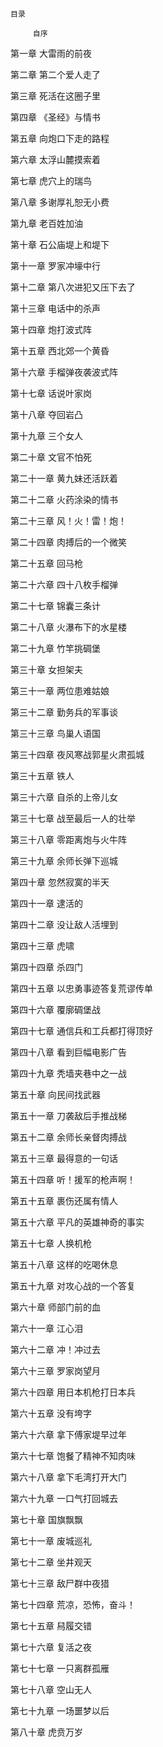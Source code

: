     目录 

         自序

 第一章 大雷雨的前夜

 第二章 第二个爱人走了

 第三章 死活在这圈子里

 第四章 《圣经》与情书

 第五章 向炮口下走的路程

 第六章 太浮山麓摸索着

 第七章 虎穴上的瑞鸟

 第八章 多谢厚礼恕无小费

 第九章 老百姓加油

 第十章 石公庙堤上和堤下

 第十一章 罗家冲壕中行

 第十二章 第八次进犯又压下去了

 第十三章 电话中的杀声

 第十四章 炮打波式阵

 第十五章 西北郊一个黄昏

 第十六章 手榴弹夜袭波式阵

 第十七章 话说叶家岗

 第十八章 夺回岩凸

 第十九章 三个女人

 第二十章 文官不怕死

 第二十一章 黄九妹还活跃着

 第二十二章 火药涂染的情书

 第二十三章 风！火！雷！炮！

 第二十四章 肉搏后的一个微笑

 第二十五章 回马枪

 第二十六章 四十八枚手榴弹

 第二十七章 锦囊三条计

 第二十八章 火瀑布下的水星楼

 第二十九章 竹竿挑碉堡

 第三十章 女担架夫

 第三十一章 两位患难姑娘

 第三十二章 勤务兵的军事谈

 第三十三章 鸟巢人语国

 第三十四章 夜风寒战郭星火肃孤城

 第三十五章 铁人

 第三十六章 自杀的上帝儿女

 第三十七章 战至最后一人的壮举

 第三十八章 零距离炮与火牛阵

 第三十九章 余师长弹下巡城

 第四十章 忽然寂寞的半天

 第四十一章 逮活的

 第四十二章 没让敌人活埋到

 第四十三章 虎啸

 第四十四章 杀四门

 第四十五章 以忠勇事迹答复荒谬传单

 第四十六章 覆廓碉堡战

 第四十七章 通信兵和工兵都打得顶好

 第四十八章 看到巨幅电影广告

 第四十九章 秃墙夹巷中之一战

 第五十章 向民间找武器

 第五十一章 刀袭敌后手推战梯

 第五十二章 余师长亲督肉搏战

 第五十三章 最得意的一句话

 第五十四章 听！援军的枪声啊！

 第五十五章 裹伤还属有情人

 第五十六章 平凡的英雄神奇的事实

 第五十七章 人换机枪

 第五十八章 这样的吃喝休息

 第五十九章 对攻心战的一个答复

 第六十章 师部门前的血

 第六十一章 江心泪

 第六十二章 冲！冲过去

 第六十三章 罗家岗望月

 第六十四章 用日本机枪打日本兵

 第六十五章 没有垮字

 第六十六章 拿下傅家堤早过年

 第六十七章 饱餐了精神不知肉味

 第六十八章 拿下毛湾打开大门

 第六十九章 一口气打回城去

 第七十章 国旗飘飘

 第七十一章 废城巡礼

 第七十二章 坐井观天

 第七十三章 敌尸群中夜猎

 第七十四章 荒凉，恐怖，奋斗！

 第七十五章 舄履交错

 第七十六章 复活之夜

 第七十七章 一只离群孤雁

 第七十八章 空山无人

 第七十九章 一场噩梦以后

 第八十章 虎贲万岁   

